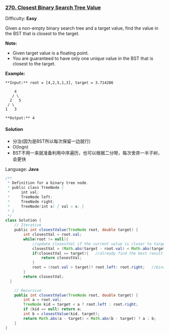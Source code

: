 ### [270\. Closest Binary Search Tree Value](https://leetcode.com/problems/closest-binary-search-tree-value/description/)

Difficulty: **Easy**



Given a non-empty binary search tree and a target value, find the value in the BST that is closest to the target.

**Note:**

*   Given target value is a floating point.
*   You are guaranteed to have only one unique value in the BST that is closest to the target.

**Example:**

```
**Input:** root = [4,2,5,1,3], target = 3.714286

    4
   / \
  2   5
 / \
1   3

**Output:** 4
```



#### Solution

- 分治(因为是BST所以每次保留一边就行)
- O(logn)
- BST不用一来就准备利用中序遍历，也可以根据二分呀，每次舍弃一半子树，会更快

Language: **Java**

```java
/**
 * Definition for a binary tree node.
 * public class TreeNode {
 *     int val;
 *     TreeNode left;
 *     TreeNode right;
 *     TreeNode(int x) { val = x; }
 * }
 */
class Solution {
    // Iterative
    public int closestValue(TreeNode root, double target) {
        int closestVal = root.val; 
        while(root != null){ 
            //update closestVal if the current value is closer to target
            closestVal = (Math.abs(target - root.val) < Math.abs(target - closestVal))? root.val : closestVal;
            if(closestVal == target){   //already find the best result
                return closestVal;
            }
            root = (root.val > target)? root.left: root.right;   //binary search
        }
        return closestVal;
  }

    // Recursive
    public int closestValue(TreeNode root, double target) {
        int a = root.val;
        TreeNode kid = target < a ? root.left : root.right;
        if (kid == null) return a;
        int b = closestValue(kid, target);
        return Math.abs(a - target) < Math.abs(b - target) ? a : b;
    }
}
```